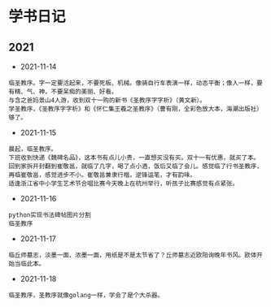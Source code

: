 # 学书日记
## 2021
- 2021-11-14
```text
临圣教序。字一定要活起来，不要死板、机械。像骑自行车表演一样，动态平衡；像人一样，要有精、气、神，不要呆痴的美丽、好看。
与含之爸妈景山4人游，收到双十一购的新书《圣教序字字析》（黄文新）。
学圣教序，《圣教序字字析》和《怀仁集王羲之圣教序》（曹有刚，全彩色放大本，海潮出版社）够了。
```
- 2021-11-15
```
晨起，临圣教序。
下班收到快递《魏碑名品》，这本书有点儿小贵，一直想买没有买。双十一有优惠，就买了本。
回到家拆开封翻到崔敬邕，就临了几字，喝了点小酒，饭后又临了会儿。感觉临了行书圣教序，再临崔敬邕，感觉进步不小。崔敬邕兼隶行楷，逆锋运笔，才有韵味。
适逢浙江省中小学生艺术节合唱比赛今天晚上在杭州举行，听孩子比赛感觉有点紧张。
```
- 2021-11-16
```
python实现书法碑帖图片分割
临圣教序
```
- 2021-11-17
```
临丘师墓志，淡墨一面、浓墨一面，用纸是不是太节省了？丘师墓志近欧阳询晚年书风。欧体开始当临此本。
```
- 2021-11-18
```
临圣教序，圣教序就像golang一样，学会了是个大杀器。
```